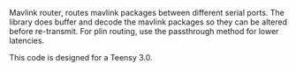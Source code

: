 Mavlink router, routes mavlink packages between different serial ports. The library does buffer and decode the mavlink packages so they can be altered before re-transmit. For plin routing, use the passthrough method for lower latencies. 

This code is designed for a Teensy 3.0.  
